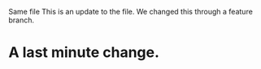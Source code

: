 Same file
This is an update to the file. We changed this through a feature branch.

# A last minute change.


